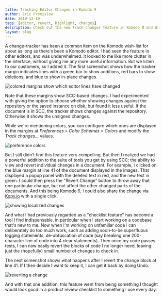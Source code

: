 ```yaml
---
title: Tracking Editor Changes in Komodo 9
author: Eric Promislow
date: 2019-12-19
tags: [editor, revert, highlight, changes]
description: Check out the new track changes feature in Komodo 9 and discover the reasoning for why it was built.
layout: blog
---
```


A change-tracker has been a common item on the Komodo wish-list for about as
long as there's been a Komodo editor. I had seen the feature in other editors,
and was underwhelmed. It looked to me like more clutter in the interface,
without giving me any more useful information. But we listen to our customers,
so I added it. The first screenshot shows how the tracker margin indicates
lines with a green bar to show additions, red bars to show deletions, and blue
to show in-place changes.

<img src="images/blog/2014-12/track-changes-01.png" alt="colored margins show which editor lines have changed">

Note that these margins show SCC-based changes. I had experimented with giving
the option to choose whether showing changes against the repository or the
saved instance on disk, but found it less useful. If the document is in SCC,
the tracker shows changes against the repository. Otherwise it shows the
unsigned changes.

While we're mentioning colors, you can configure which ones are displayed in
the margins at *Preferences > Color Schemes > Colors* and modify the *Track
changes...* values.

<img src="images/blog/2014-12/track-changes-colors.png" alt="preference colors">

But I still didn't find this feature very compelling. But then I realized we
had a powerful addition to the suite of tools you get by using SCC: the ability
to view and revert individual changes in a document. For example, I clicked on
the blue margin at line 41 of the document displayed in the images. That
displayed a popup panel with the deleted text in red, and the new text in
green. I could then press the "Revert Change" button to throw away that one
particular change, but not affect the other changed parts of the documents. And
this being Komodo 9, I could also share the change via
<a href="http://kopy.io/">Kopy.io</a> with a  single click.

<img src="images/blog/2014-12/show-change-03.png" alt="showing localized changes">

And what I had previously regarded as a "checklist feature" has become a tool I
find indispensable, in particular when I start working on a codebase that's new
to me. Now when I'm working on unfamiliar code I can deliberately do too much
work, such as adding soon-to-be superfluous logging statements, de-obfuscation
of code (say breaking one 200-character line of code into 4 clear statements).
Then once my code passes tests, I can now easily revert the blocks of code I no
longer need, leaving just the (hopefully) small number of changes to check in.

The next screenshot shows what happens after I revert the change block at
line 41.  If I then decide I want to keep it, I can get it back by doing Undo.
     
<img src="images/blog/2014-12/track-changes-04.png" alt="reverting a change">

And with that one addition, this feature went from being something I thought
would look good in a product review checklist to something I use every day.

